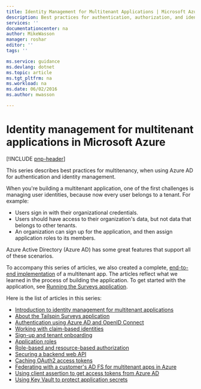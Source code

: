 ```yaml
---
title: Identity Management for Multitenant Applications | Microsoft Azure
description: Best practices for authentication, authorization, and identity management in multitenant apps.
services: ''
documentationcenter: na
author: MikeWasson
manager: roshar
editor: ''
tags: ''

ms.service: guidance
ms.devlang: dotnet
ms.topic: article
ms.tgt_pltfrm: na
ms.workload: na
ms.date: 06/02/2016
ms.author: mwasson

---
```

# Identity management for multitenant applications in Microsoft Azure
[!INCLUDE [pnp-header](../../includes/guidance-pnp-header-include.md)]

This series describes best practices for multitenancy, when using Azure AD for authentication and identity management.

When you're building a multitenant application, one of the first challenges is managing user identities, because now every user belongs to a tenant. For example:

* Users sign in with their organizational credentials.
* Users should have access to their organization's data, but not data that belongs to other tenants.
* An organization can sign up for the application, and then assign application roles to its members.

Azure Active Directory (Azure AD) has some great features that support all of these scenarios.

To accompany this series of articles, we also created a complete, [end-to-end implementation][tailspin] of a multitenant app. The articles reflect what we learned in the process of building the application. To get started with the application, see [Running the Surveys application](https://github.com/Azure-Samples/guidance-identity-management-for-multitenant-apps/blob/master/docs/running-the-app.md).

Here is the list of articles in this series:

* [Introduction to identity management for multitenant applications](guidance-multitenant-identity-intro.md)
* [About the Tailspin Surveys application](guidance-multitenant-identity-tailspin.md)
* [Authentication using Azure AD and OpenID Connect](guidance-multitenant-identity-authenticate.md)
* [Working with claim-based identities](guidance-multitenant-identity-claims.md)
* [Sign-up and tenant onboarding](guidance-multitenant-identity-signup.md)
* [Application roles](guidance-multitenant-identity-app-roles.md)
* [Role-based and resource-based authorization](guidance-multitenant-identity-authorize.md)
* [Securing a backend web API](guidance-multitenant-identity-web-api.md)
* [Caching OAuth2 access tokens](guidance-multitenant-identity-token-cache.md)
* [Federating with a customer's AD FS for multitenant apps in Azure](guidance-multitenant-identity-adfs.md)
* [Using client assertion to get access tokens from Azure AD](guidance-multitenant-identity-client-assertion.md)
* [Using Key Vault to protect application secrets](guidance-multitenant-identity-keyvault.md)

[tailspin]: https://github.com/Azure-Samples/guidance-identity-management-for-multitenant-apps
